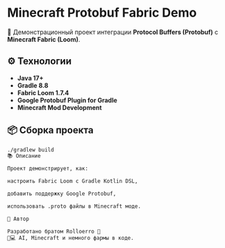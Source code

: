 # Minecraft Protobuf Fabric Demo

🧩 Демонстрационный проект интеграции **Protocol Buffers (Protobuf)** с **Minecraft Fabric (Loom)**.

## ⚙️ Технологии

- **Java 17+**
- **Gradle 8.8**
- **Fabric Loom 1.7.4**
- **Google Protobuf Plugin for Gradle**
- **Minecraft Mod Development**

## 📦 Сборка проекта

```bash
./gradlew build
📚 Описание

Проект демонстрирует, как:

настроить Fabric Loom с Gradle Kotlin DSL,

добавить поддержку Google Protobuf,

использовать .proto файлы в Minecraft моде.

🧠 Автор

Разработано братом Rolloerro 👊
💊💻 AI, Minecraft и немного фармы в коде.




